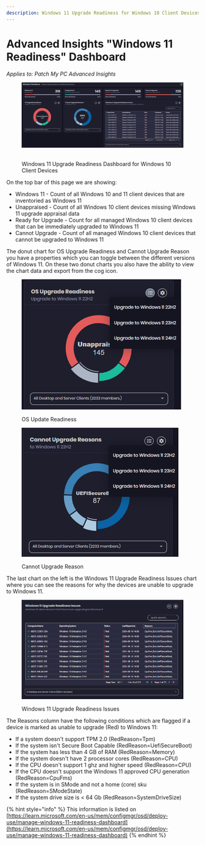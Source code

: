 ```yaml
---
description: Windows 11 Upgrade Readiness for Windows 10 Client Devices
---
```


# Advanced Insights "Windows 11 Readiness" Dashboard

_Applies to: Patch My PC Advanced Insights_

<figure><img src="../../../_images/gitbook/image%20%282170%29.png" alt=""><figcaption><p><br>Windows 11 Upgrade Readiness Dashboard for Windows 10 Client Devices</p></figcaption></figure>

On the top bar of this page we are showing:

* Windows 11 - Count of all Windows 10 and 11 client devices that are inventoried as Windows 11
* Unappraised - Count of all Windows 10 client devices missing Windows 11 upgrade appraisal data
* Ready for Upgrade - Count for all managed Windows 10 client devices that can be immediately upgraded to Windows 11
* Cannot Upgrade - Count of all managed Windows 10 client devices that cannot be upgraded to Windows 11

The donut chart for OS Upgrade Readiness and Cannot Upgrade Reason you have a properties which you can toggle between the different versions of Windows 11.  On these two donut charts you also have the ability to view the chart data and export from the cog icon.

<figure><img src="../../../_images/gitbook/image%20%282150%29.png" alt=""><figcaption><p>OS Update Readiness</p></figcaption></figure>

<figure><img src="../../../_images/gitbook/image%20%282151%29.png" alt=""><figcaption><p>Cannot Upgrade Reason</p></figcaption></figure>

The last chart on the left is the Windows 11 Upgrade Readiness Issues chart where you can see the reasons for why the devices are unable to upgrade to Windows 11.

<figure><img src="../../../_images/gitbook/image%20%282152%29.png" alt=""><figcaption><p>Windows 11 Upgrade Readiness Issues</p></figcaption></figure>

The Reasons column have the following conditions which are flagged if a device is marked as unable to upgrade (Red) to Windows 11:

* If a system doesn't support TPM 2.0 (RedReason=Tpm)
* If the system isn't Secure Boot Capable (RedReason=UefiSecureBoot)
* If the system has less than 4 GB of RAM (RedReason=Memory)
* If the system doesn't have 2 processor cores (RedReason=CPU)
* If the CPU doesn't support 1 ghz and higher speed (RedReason=CPU)
* If the CPU doesn't support the Windows 11 approved CPU generation (RedReason=CpuFms)
* If the system is in SMode and not a home (core) sku (RedReason=SModeState)
* If the system drive size is < 64 Gb (RedReason=SystemDriveSize)

{% hint style="info" %}
This information is listed on [https://learn.microsoft.com/en-us/mem/configmgr/osd/deploy-use/manage-windows-11-readiness-dashboard](https://learn.microsoft.com/en-us/mem/configmgr/osd/deploy-use/manage-windows-11-readiness-dashboard)
{% endhint %}

